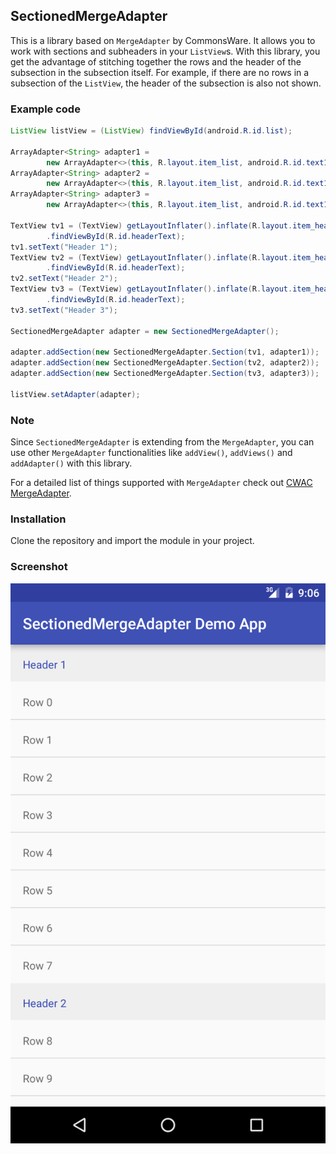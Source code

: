 ## SectionedMergeAdapter

This is a library based on `MergeAdapter` by CommonsWare. It allows you to work with sections and subheaders in your `ListView`s. With this library, you get the advantage of stitching together the rows and the header of the subsection in the subsection itself. For example, if there are no rows in a subsection of the `ListView`, the header of the subsection is also not shown.

### Example code

```java
ListView listView = (ListView) findViewById(android.R.id.list);

ArrayAdapter<String> adapter1 =
        new ArrayAdapter<>(this, R.layout.item_list, android.R.id.text1, arrayList1);
ArrayAdapter<String> adapter2 =
        new ArrayAdapter<>(this, R.layout.item_list, android.R.id.text1, arrayList2);
ArrayAdapter<String> adapter3 =
        new ArrayAdapter<>(this, R.layout.item_list, android.R.id.text1, arrayList3);

TextView tv1 = (TextView) getLayoutInflater().inflate(R.layout.item_header, null, false)
        .findViewById(R.id.headerText);
tv1.setText("Header 1");
TextView tv2 = (TextView) getLayoutInflater().inflate(R.layout.item_header, null, false)
        .findViewById(R.id.headerText);
tv2.setText("Header 2");
TextView tv3 = (TextView) getLayoutInflater().inflate(R.layout.item_header, null, false)
        .findViewById(R.id.headerText);
tv3.setText("Header 3");

SectionedMergeAdapter adapter = new SectionedMergeAdapter();

adapter.addSection(new SectionedMergeAdapter.Section(tv1, adapter1));
adapter.addSection(new SectionedMergeAdapter.Section(tv2, adapter2));
adapter.addSection(new SectionedMergeAdapter.Section(tv3, adapter3));

listView.setAdapter(adapter);
```

### Note
Since `SectionedMergeAdapter` is extending from the `MergeAdapter`, you can use other `MergeAdapter` functionalities like `addView()`, `addViews()` and `addAdapter()` with this library.

For a detailed list of things supported with `MergeAdapter` check out [CWAC MergeAdapter](https://github.com/commonsguy/cwac-merge).

### Installation
Clone the repository and import the module in your project.

### Screenshot

![Screenshot](app/Screenshot_20160724-231927.png)
